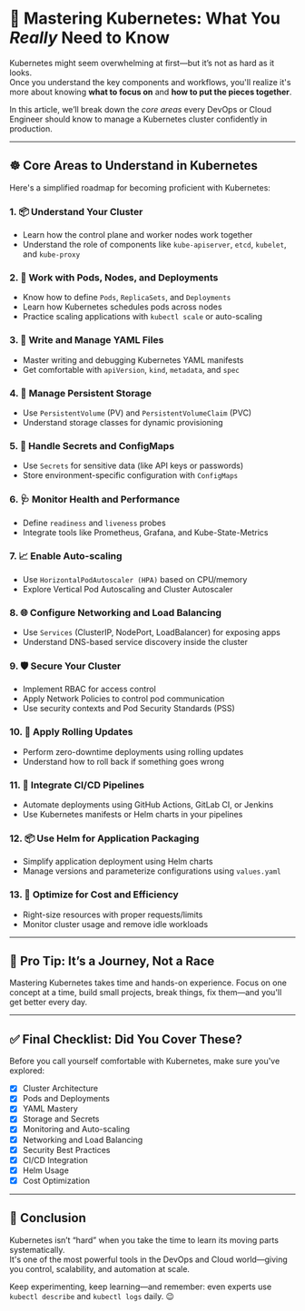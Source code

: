 # 🚀 Mastering Kubernetes: What You *Really* Need to Know

Kubernetes might seem overwhelming at first—but it’s not as hard as it looks.  
Once you understand the key components and workflows, you'll realize it's more about knowing **what to focus on** and **how to put the pieces together**.

In this article, we’ll break down the *core areas* every DevOps or Cloud Engineer should know to manage a Kubernetes cluster confidently in production.

---

## ☸️ Core Areas to Understand in Kubernetes

Here's a simplified roadmap for becoming proficient with Kubernetes:

### 1. 📦 Understand Your Cluster

- Learn how the control plane and worker nodes work together
- Understand the role of components like `kube-apiserver`, `etcd`, `kubelet`, and `kube-proxy`

### 2. 🧱 Work with Pods, Nodes, and Deployments

- Know how to define `Pods`, `ReplicaSets`, and `Deployments`
- Learn how Kubernetes schedules pods across nodes
- Practice scaling applications with `kubectl scale` or auto-scaling

### 3. 📝 Write and Manage YAML Files

- Master writing and debugging Kubernetes YAML manifests
- Get comfortable with `apiVersion`, `kind`, `metadata`, and `spec`

### 4. 💾 Manage Persistent Storage

- Use `PersistentVolume` (PV) and `PersistentVolumeClaim` (PVC)
- Understand storage classes for dynamic provisioning

### 5. 🔐 Handle Secrets and ConfigMaps

- Use `Secrets` for sensitive data (like API keys or passwords)
- Store environment-specific configuration with `ConfigMaps`

### 6. 🩺 Monitor Health and Performance

- Define `readiness` and `liveness` probes
- Integrate tools like Prometheus, Grafana, and Kube-State-Metrics

### 7. 📈 Enable Auto-scaling

- Use `HorizontalPodAutoscaler (HPA)` based on CPU/memory
- Explore Vertical Pod Autoscaling and Cluster Autoscaler

### 8. 🌐 Configure Networking and Load Balancing

- Use `Services` (ClusterIP, NodePort, LoadBalancer) for exposing apps
- Understand DNS-based service discovery inside the cluster

### 9. 🛡️ Secure Your Cluster

- Implement RBAC for access control
- Apply Network Policies to control pod communication
- Use security contexts and Pod Security Standards (PSS)

### 10. 🔁 Apply Rolling Updates

- Perform zero-downtime deployments using rolling updates
- Understand how to roll back if something goes wrong

### 11. 🔧 Integrate CI/CD Pipelines

- Automate deployments using GitHub Actions, GitLab CI, or Jenkins
- Use Kubernetes manifests or Helm charts in your pipelines

### 12. 📦 Use Helm for Application Packaging

- Simplify application deployment using Helm charts
- Manage versions and parameterize configurations using `values.yaml`

### 13. 💸 Optimize for Cost and Efficiency

- Right-size resources with proper requests/limits
- Monitor cluster usage and remove idle workloads

---

## 🧠 Pro Tip: It’s a Journey, Not a Race

Mastering Kubernetes takes time and hands-on experience. Focus on one concept at a time, build small projects, break things, fix them—and you'll get better every day.

---

## ✅ Final Checklist: Did You Cover These?

Before you call yourself comfortable with Kubernetes, make sure you've explored:

- [x] Cluster Architecture  
- [x] Pods and Deployments  
- [x] YAML Mastery  
- [x] Storage and Secrets  
- [x] Monitoring and Auto-scaling  
- [x] Networking and Load Balancing  
- [x] Security Best Practices  
- [x] CI/CD Integration  
- [x] Helm Usage  
- [x] Cost Optimization  

---

## 🙌 Conclusion

Kubernetes isn’t “hard” when you take the time to learn its moving parts systematically.  
It's one of the most powerful tools in the DevOps and Cloud world—giving you control, scalability, and automation at scale.

Keep experimenting, keep learning—and remember: even experts use `kubectl describe` and `kubectl logs` daily. 😉
